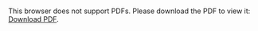 <object data="christ-in-song/CIS1908pdfs/470.pdf" type="application/pdf" width="100%" height="1024px">
    <embed src="christ-in-song/CIS1908pdfs/470.pdf">
        <p>This browser does not support PDFs. Please download the PDF to view it: <a href="christ-in-song/CIS1908pdfs/470.pdf">Download PDF</a>.</p>
    </embed>
</object>
